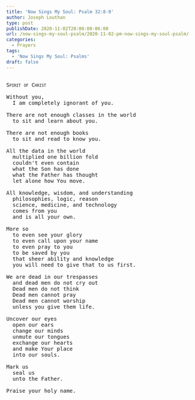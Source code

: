 ```yaml
---
title: 'Now Sings My Soul: Psalm 32:8-9'
author: Joseph Louthan
type: post
publishDate: 2020-11-02T20:00:00-06:00
url: /now-sings-my-soul-psalm/2020-11-02-pm-now-sings-my-soul-psalm/
categories:
  - Prayers
tags:
  - 'Now Sings My Soul: Psalms'
draft: false
---
```

<pre>
<div style="font-variant: small-caps;">
Spirit of Christ
</div>
Without you,
  I am completely ignorant of you.

There are not enough classes in the world
  to sit and learn about you.

There are not enough books
  to sit and read to know you.

All the data in the world
  multiplied one billion fold
  couldn't even contain 
  what the Son has done
  what the Father has thought
  let alone how You move.

All knowledge, wisdom, and understanding
  philosophies, logic, reason
  science, medicine, and technology
  comes from you
  and is all your own.

More so
  to even see your glory
  to even call upon your name
  to even pray to you
  to be saved by you
  that sheer ability and knowledge
  you will need to give that to us first.

We are dead in our trespasses
  and dead men do not cry out
  Dead men do not think
  Dead men cannot pray
  Dead men cannot worship
  unless you give them life.

Uncover our eyes
  open our ears
  change our minds
  unmute our tongues
  exchange our hearts
  and make Your place
  into our souls.

Mark us
  seal us
  unto the Father.

Praise your holy name.
</pre>
